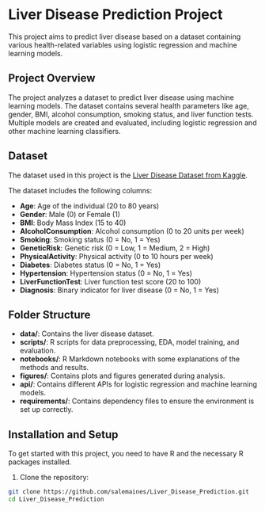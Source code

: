 # Liver Disease Prediction Project

This project aims to predict liver disease based on a dataset containing various health-related variables using logistic regression and machine learning models.

## Project Overview

The project analyzes a dataset to predict liver disease using machine learning models. The dataset contains several health parameters like age, gender, BMI, alcohol consumption, smoking status, and liver function tests. Multiple models are created and evaluated, including logistic regression and other machine learning classifiers.

## Dataset

The dataset used in this project is the [Liver Disease Dataset from Kaggle](https://www.kaggle.com/datasets/xxxxx/liver-disease-dataset). 

The dataset includes the following columns:
- **Age**: Age of the individual (20 to 80 years)
- **Gender**: Male (0) or Female (1)
- **BMI**: Body Mass Index (15 to 40)
- **AlcoholConsumption**: Alcohol consumption (0 to 20 units per week)
- **Smoking**: Smoking status (0 = No, 1 = Yes)
- **GeneticRisk**: Genetic risk (0 = Low, 1 = Medium, 2 = High)
- **PhysicalActivity**: Physical activity (0 to 10 hours per week)
- **Diabetes**: Diabetes status (0 = No, 1 = Yes)
- **Hypertension**: Hypertension status (0 = No, 1 = Yes)
- **LiverFunctionTest**: Liver function test score (20 to 100)
- **Diagnosis**: Binary indicator for liver disease (0 = No, 1 = Yes)

## Folder Structure

- **data/**: Contains the liver disease dataset.
- **scripts/**: R scripts for data preprocessing, EDA, model training, and evaluation.
- **notebooks/**: R Markdown notebooks with some explanations of the methods and results.
- **figures/**: Contains plots and figures generated during analysis.
- **api/**: Contains different APIs for logistic regression and machine learning models.
- **requirements/**: Contains dependency files to ensure the environment is set up correctly.

## Installation and Setup

To get started with this project, you need to have R and the necessary R packages installed.

1. Clone the repository:

```bash
git clone https://github.com/salemaines/Liver_Disease_Prediction.git
cd Liver_Disease_Prediction


